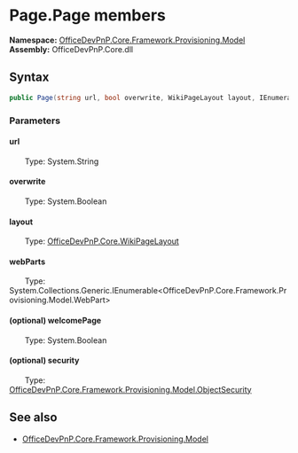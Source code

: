 # Page.Page members 
  

**Namespace:** [OfficeDevPnP.Core.Framework.Provisioning.Model](OfficeDevPnP.Core.Framework.Provisioning.Model.md)  
**Assembly:** OfficeDevPnP.Core.dll  
## Syntax
```C#
public Page(string url, bool overwrite, WikiPageLayout layout, IEnumerable<WebPart> webParts, bool welcomePage, ObjectSecurity security)
```
### Parameters
#### url  
&emsp;&emsp;Type: System.String  
#### overwrite  
&emsp;&emsp;Type: System.Boolean  
#### layout  
&emsp;&emsp;Type: [OfficeDevPnP.Core.WikiPageLayout](OfficeDevPnP.Core.WikiPageLayout.md)  
#### webParts  
&emsp;&emsp;Type: System.Collections.Generic.IEnumerable<OfficeDevPnP.Core.Framework.Provisioning.Model.WebPart>  
#### (optional) welcomePage  
&emsp;&emsp;Type: System.Boolean  
#### (optional) security  
&emsp;&emsp;Type: [OfficeDevPnP.Core.Framework.Provisioning.Model.ObjectSecurity](OfficeDevPnP.Core.Framework.Provisioning.Model.ObjectSecurity.md)  
## See also
- [OfficeDevPnP.Core.Framework.Provisioning.Model](OfficeDevPnP.Core.Framework.Provisioning.Model.md)
